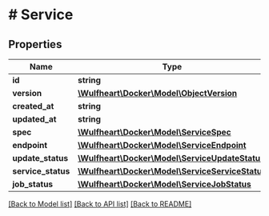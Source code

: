 # # Service

## Properties

Name | Type | Description | Notes
------------ | ------------- | ------------- | -------------
**id** | **string** |  | [optional]
**version** | [**\Wulfheart\Docker\Model\ObjectVersion**](ObjectVersion.md) |  | [optional]
**created_at** | **string** |  | [optional]
**updated_at** | **string** |  | [optional]
**spec** | [**\Wulfheart\Docker\Model\ServiceSpec**](ServiceSpec.md) |  | [optional]
**endpoint** | [**\Wulfheart\Docker\Model\ServiceEndpoint**](ServiceEndpoint.md) |  | [optional]
**update_status** | [**\Wulfheart\Docker\Model\ServiceUpdateStatus**](ServiceUpdateStatus.md) |  | [optional]
**service_status** | [**\Wulfheart\Docker\Model\ServiceServiceStatus**](ServiceServiceStatus.md) |  | [optional]
**job_status** | [**\Wulfheart\Docker\Model\ServiceJobStatus**](ServiceJobStatus.md) |  | [optional]

[[Back to Model list]](../../README.md#models) [[Back to API list]](../../README.md#endpoints) [[Back to README]](../../README.md)

